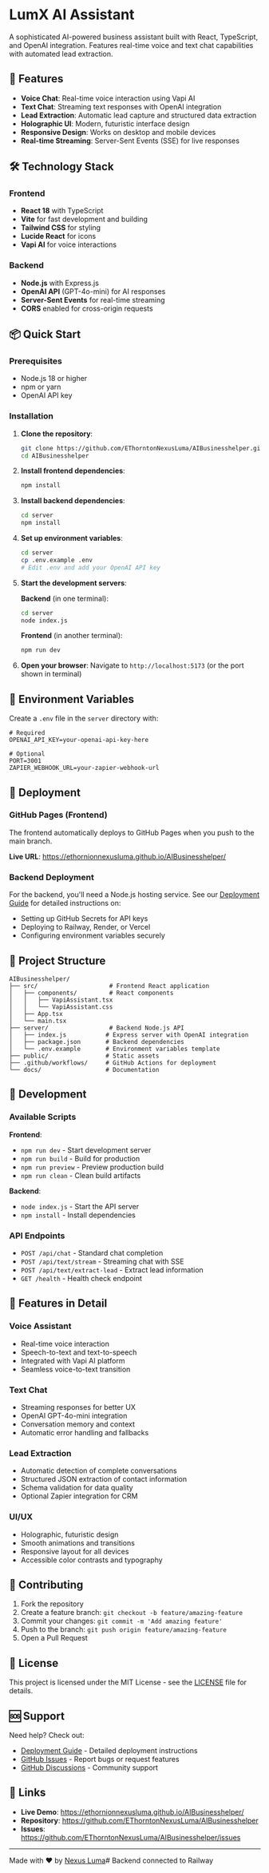 # LumX AI Assistant

A sophisticated AI-powered business assistant built with React, TypeScript, and OpenAI integration. Features real-time voice and text chat capabilities with automated lead extraction.

## 🚀 Features

- **Voice Chat**: Real-time voice interaction using Vapi AI
- **Text Chat**: Streaming text responses with OpenAI integration
- **Lead Extraction**: Automatic lead capture and structured data extraction
- **Holographic UI**: Modern, futuristic interface design
- **Responsive Design**: Works on desktop and mobile devices
- **Real-time Streaming**: Server-Sent Events (SSE) for live responses

## 🛠️ Technology Stack

### Frontend
- **React 18** with TypeScript
- **Vite** for fast development and building
- **Tailwind CSS** for styling
- **Lucide React** for icons
- **Vapi AI** for voice interactions

### Backend
- **Node.js** with Express.js
- **OpenAI API** (GPT-4o-mini) for AI responses
- **Server-Sent Events** for real-time streaming
- **CORS** enabled for cross-origin requests

## 📦 Quick Start

### Prerequisites
- Node.js 18 or higher
- npm or yarn
- OpenAI API key

### Installation

1. **Clone the repository**:
   ```bash
   git clone https://github.com/EThorntonNexusLuma/AIBusinesshelper.git
   cd AIBusinesshelper
   ```

2. **Install frontend dependencies**:
   ```bash
   npm install
   ```

3. **Install backend dependencies**:
   ```bash
   cd server
   npm install
   ```

4. **Set up environment variables**:
   ```bash
   cd server
   cp .env.example .env
   # Edit .env and add your OpenAI API key
   ```

5. **Start the development servers**:

   **Backend** (in one terminal):
   ```bash
   cd server
   node index.js
   ```

   **Frontend** (in another terminal):
   ```bash
   npm run dev
   ```

6. **Open your browser**:
   Navigate to `http://localhost:5173` (or the port shown in terminal)

## 🔐 Environment Variables

Create a `.env` file in the `server` directory with:

```env
# Required
OPENAI_API_KEY=your-openai-api-key-here

# Optional
PORT=3001
ZAPIER_WEBHOOK_URL=your-zapier-webhook-url
```

## 🚀 Deployment

### GitHub Pages (Frontend)
The frontend automatically deploys to GitHub Pages when you push to the main branch.

**Live URL**: https://ethornionnexusluma.github.io/AIBusinesshelper/

### Backend Deployment
For the backend, you'll need a Node.js hosting service. See our [Deployment Guide](./DEPLOYMENT.md) for detailed instructions on:

- Setting up GitHub Secrets for API keys
- Deploying to Railway, Render, or Vercel
- Configuring environment variables securely

## 📁 Project Structure

```
AIBusinesshelper/
├── src/                    # Frontend React application
│   ├── components/         # React components
│   │   ├── VapiAssistant.tsx
│   │   └── VapiAssistant.css
│   ├── App.tsx
│   └── main.tsx
├── server/                 # Backend Node.js API
│   ├── index.js           # Express server with OpenAI integration
│   ├── package.json       # Backend dependencies
│   └── .env.example       # Environment variables template
├── public/                # Static assets
├── .github/workflows/     # GitHub Actions for deployment
└── docs/                  # Documentation
```

## 🔧 Development

### Available Scripts

**Frontend**:
- `npm run dev` - Start development server
- `npm run build` - Build for production
- `npm run preview` - Preview production build
- `npm run clean` - Clean build artifacts

**Backend**:
- `node index.js` - Start the API server
- `npm install` - Install dependencies

### API Endpoints

- `POST /api/chat` - Standard chat completion
- `POST /api/text/stream` - Streaming chat with SSE
- `POST /api/text/extract-lead` - Extract lead information
- `GET /health` - Health check endpoint

## 🎨 Features in Detail

### Voice Assistant
- Real-time voice interaction
- Speech-to-text and text-to-speech
- Integrated with Vapi AI platform
- Seamless voice-to-text transition

### Text Chat
- Streaming responses for better UX
- OpenAI GPT-4o-mini integration
- Conversation memory and context
- Automatic error handling and fallbacks

### Lead Extraction
- Automatic detection of complete conversations
- Structured JSON extraction of contact information
- Schema validation for data quality
- Optional Zapier integration for CRM

### UI/UX
- Holographic, futuristic design
- Smooth animations and transitions
- Responsive layout for all devices
- Accessible color contrasts and typography

## 🤝 Contributing

1. Fork the repository
2. Create a feature branch: `git checkout -b feature/amazing-feature`
3. Commit your changes: `git commit -m 'Add amazing feature'`
4. Push to the branch: `git push origin feature/amazing-feature`
5. Open a Pull Request

## 📄 License

This project is licensed under the MIT License - see the [LICENSE](LICENSE) file for details.

## 🆘 Support

Need help? Check out:

- [Deployment Guide](./DEPLOYMENT.md) - Detailed deployment instructions
- [GitHub Issues](https://github.com/EThorntonNexusLuma/AIBusinesshelper/issues) - Report bugs or request features
- [GitHub Discussions](https://github.com/EThorntonNexusLuma/AIBusinesshelper/discussions) - Community support

## 🔗 Links

- **Live Demo**: https://ethornionnexusluma.github.io/AIBusinesshelper/
- **Repository**: https://github.com/EThorntonNexusLuma/AIBusinesshelper
- **Issues**: https://github.com/EThorntonNexusLuma/AIBusinesshelper/issues

---

Made with ❤️ by [Nexus Luma](https://github.com/EThorntonNexusLuma)# Backend connected to Railway
